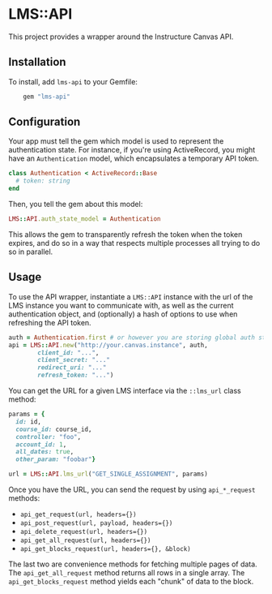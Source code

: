 # LMS::API

This project provides a wrapper around the Instructure Canvas API.


## Installation

To install, add `lms-api` to your Gemfile:

```ruby
    gem "lms-api"
```


## Configuration

Your app must tell the gem which model is used to represent the
authentication state. For instance, if you're using ActiveRecord, you
might have an `Authentication` model, which encapsulates a temporary
API token.

```ruby
class Authentication < ActiveRecord::Base
  # token: string
end
```

Then, you tell the gem about this model:

```ruby
LMS::API.auth_state_model = Authentication
```

This allows the gem to transparently refresh the token when the token
expires, and do so in a way that respects multiple processes all trying
to do so in parallel.


## Usage

To use the API wrapper, instantiate a `LMS::API` instance with the
url of the LMS instance you want to communicate with, as well as the
current authentication object, and (optionally) a hash of options to use
when refreshing the API token.

```ruby
auth = Authentication.first # or however you are storing global auth state
api = LMS::API.new("http://your.canvas.instance", auth, 
        client_id: "...",
        client_secret: "..."
        redirect_uri: "..."
        refresh_token: "...")
```

You can get the URL for a given LMS interface via the `::lms_url`
class method:

```ruby
params = {
  id: id,
  course_id: course_id,
  controller: "foo",
  account_id: 1,
  all_dates: true,
  other_param: "foobar"}

url = LMS::API.lms_url("GET_SINGLE_ASSIGNMENT", params)
```

Once you have the URL, you can send the request by using `api_*_request`
methods:

* `api_get_request(url, headers={})`
* `api_post_request(url, payload, headers={})`
* `api_delete_request(url, headers={})`
* `api_get_all_request(url, headers={})`
* `api_get_blocks_request(url, headers={}, &block)`

The last two are convenience methods for fetching multiple pages of data.
The `api_get_all_request` method returns all rows in a single array. The
`api_get_blocks_request` method yields each "chunk" of data to the block.
